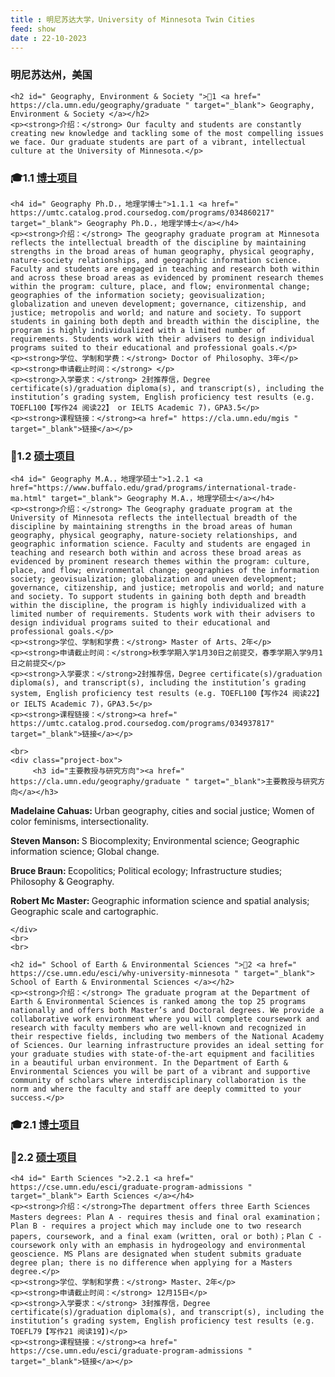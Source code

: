 ```yaml
---
title : 明尼苏达大学，University of Minnesota Twin Cities 
feed: show
date : 22-10-2023
---
```


<html lang="zh">
<head>
    <meta charset="UTF-8">
    <title>明尼苏达大学，University of Minnesota Twin Cities </title>
    <link rel="stylesheet" href="/assets/css/CSS.css">
</head>
<body>
    <h3>明尼苏达州，美国</h3>

    <h2 id=" Geography, Environment & Society ">🏫1 <a href=" https://cla.umn.edu/geography/graduate " target="_blank"> Geography, Environment & Society </a></h2>
    <p><strong>介绍：</strong> Our faculty and students are constantly creating new knowledge and tackling some of the most compelling issues we face. Our graduate students are part of a vibrant, intellectual culture at the University of Minnesota.</p>

<h3 id="博士项目">🎓1.1 <a href=" https://umtc.catalog.prod.coursedog.com/programs/ 034860217 " target="_blank">博士项目</a></h3>

    <h4 id=" Geography Ph.D.，地理学博士">1.1.1 <a href=" https://umtc.catalog.prod.coursedog.com/programs/034860217" target="_blank"> Geography Ph.D.，地理学博士</a></h4>
    <p><strong>介绍：</strong> The geography graduate program at Minnesota reflects the intellectual breadth of the discipline by maintaining strengths in the broad areas of human geography, physical geography, nature-society relationships, and geographic information science. Faculty and students are engaged in teaching and research both within and across these broad areas as evidenced by prominent research themes within the program: culture, place, and flow; environmental change; geographies of the information society; geovisualization; globalization and uneven development; governance, citizenship, and justice; metropolis and world; and nature and society. To support students in gaining both depth and breadth within the discipline, the program is highly individualized with a limited number of requirements. Students work with their advisers to design individual programs suited to their educational and professional goals.</p>
    <p><strong>学位、学制和学费：</strong> Doctor of Philosophy、3年</p>
    <p><strong>申请截止时间：</strong> </p>
    <p><strong>入学要求：</strong> 2封推荐信，Degree certificate(s)/graduation diploma(s), and transcript(s), including the institution’s grading system, English proficiency test results (e.g. TOEFL100【写作24 阅读22】 or IELTS Academic 7)，GPA3.5</p>
    <p><strong>课程链接：</strong><a href=" https://cla.umn.edu/mgis " target="_blank">链接</a></p>

<h3 id="硕士项目">📖1.2 <a href=" https://umtc.catalog.prod.coursedog.com/programs/034830417" target="_blank">硕士项目</a></h3>

    <h4 id=" Geography M.A.，地理学硕士">1.2.1 <a href="https://www.buffalo.edu/grad/programs/international-trade-ma.html" target="_blank"> Geography M.A.，地理学硕士</a></h4>
    <p><strong>介绍：</strong> The Geography graduate program at the University of Minnesota reflects the intellectual breadth of the discipline by maintaining strengths in the broad areas of human geography, physical geography, nature-society relationships, and geographic information science. Faculty and students are engaged in teaching and research both within and across these broad areas as evidenced by prominent research themes within the program: culture, place, and flow; environmental change; geographies of the information society; geovisualization; globalization and uneven development; governance, citizenship, and justice; metropolis and world; and nature and society. To support students in gaining both depth and breadth within the discipline, the program is highly individualized with a limited number of requirements. Students work with their advisers to design individual programs suited to their educational and professional goals.</p>
    <p><strong>学位、学制和学费：</strong> Master of Arts、2年</p>
    <p><strong>申请截止时间：</strong>秋季学期入学1月30日之前提交，春季学期入学9月1日之前提交</p>
    <p><strong>入学要求：</strong>2封推荐信，Degree certificate(s)/graduation diploma(s), and transcript(s), including the institution’s grading system, English proficiency test results (e.g. TOEFL100【写作24 阅读22】 or IELTS Academic 7)，GPA3.5</p>
    <p><strong>课程链接：</strong><a href=" https://umtc.catalog.prod.coursedog.com/programs/034937817" target="_blank">链接</a></p>
   
    <br>
    <div class="project-box">
         <h3 id="主要教授与研究方向"><a href=" https://cla.umn.edu/geography/graduate " target="_blank">主要教授与研究方向</a></h3>
<p><strong> Madelaine Cahuas: </strong> Urban geography, cities and social justice; Women of color feminisms, intersectionality.</p>
        <p><strong> Steven Manson: </strong> S Biocomplexity; Environmental science; Geographic information science; Global change.</p>
        <p><strong> Bruce Braun: </strong> Ecopolitics; Political ecology; Infrastructure studies; Philosophy & Geography.</p>
        <p><strong> Robert Mc Master: </strong> Geographic information science and spatial analysis; Geographic scale and cartographic.</p>
       
    </div>
    <br>
    <br>

    <h2 id=" School of Earth & Environmental Sciences ">🏫2 <a href=" https://cse.umn.edu/esci/why-university-minnesota " target="_blank"> School of Earth & Environmental Sciences </a></h2>
    <p><strong>介绍：</strong> The graduate program at the Department of Earth & Environmental Sciences is ranked among the top 25 programs nationally and offers both Master’s and Doctoral degrees. We provide a collaborative work environment where you will complete coursework and research with faculty members who are well-known and recognized in their respective fields, including two members of the National Academy of Sciences. Our learning infrastructure provides an ideal setting for your graduate studies with state-of-the-art equipment and facilities in a beautiful urban environment. In the Department of Earth & Environmental Sciences you will be part of a vibrant and supportive community of scholars where interdisciplinary collaboration is the norm and where the faculty and staff are deeply committed to your success.</p>

<h3 id="博士项目">🎓2.1 <a href=" https://cse.umn.edu/esci/phd-graduate-program " target="_blank">博士项目</a></h3>

<h3 id="硕士项目">📖2.2 <a href=" https://cse.umn.edu/esci/graduate-program-admissions " target="_blank">硕士项目</a></h3>

    <h4 id=" Earth Sciences ">2.2.1 <a href=" https://cse.umn.edu/esci/graduate-program-admissions " target="_blank"> Earth Sciences </a></h4>
    <p><strong>介绍：</strong>The department offers three Earth Sciences Masters degrees: Plan A - requires thesis and final oral examination；Plan B - requires a project which may include one to two research papers, coursework, and a final exam (written, oral or both)；Plan C - coursework only with an emphasis in hydrogeology and environmental geoscience. MS Plans are designated when student submits graduate degree plan; there is no difference when applying for a Masters degree.</p>
    <p><strong>学位、学制和学费：</strong> Master、2年</p>
    <p><strong>申请截止时间：</strong> 12月15日</p>
    <p><strong>入学要求：</strong> 3封推荐信，Degree certificate(s)/graduation diploma(s), and transcript(s), including the institution’s grading system, English proficiency test results (e.g. TOEFL79【写作21 阅读19】)</p>
    <p><strong>课程链接：</strong><a href=" https://cse.umn.edu/esci/graduate-program-admissions " target="_blank">链接</a></p>



